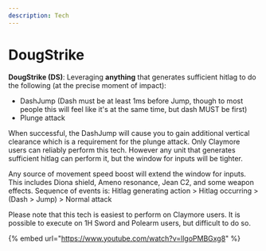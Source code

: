 ```yaml
---
description: Tech
---
```


# DougStrike

**DougStrike \(DS\)**: Leveraging **anything** that generates sufficient hitlag to do the following \(at the precise moment of impact\):

* DashJump \(Dash must be at least 1ms before Jump, though to most people this will feel like it's at the same time, but dash MUST be first\)
* Plunge attack 

When successful, the DashJump will cause you to gain additional vertical clearance which is a requirement for the plunge attack. Only Claymore users can reliably perform this tech. However any unit that generates sufficient hitlag can perform it, but the window for inputs will be tighter. 

Any source of movement speed boost will extend the window for inputs. This includes Diona shield, Ameno resonance, Jean C2, and some weapon effects. Sequence of events is: Hitlag generating action &gt; Hitlag occurring &gt; \(Dash &gt; Jump\) &gt; Normal attack

Please note that this tech is easiest to perform on Claymore users. It is possible to execute on 1H Sword and Polearm users, but difficult to do so.

{% embed url="https://www.youtube.com/watch?v=llgoPMBGxg8" %}



